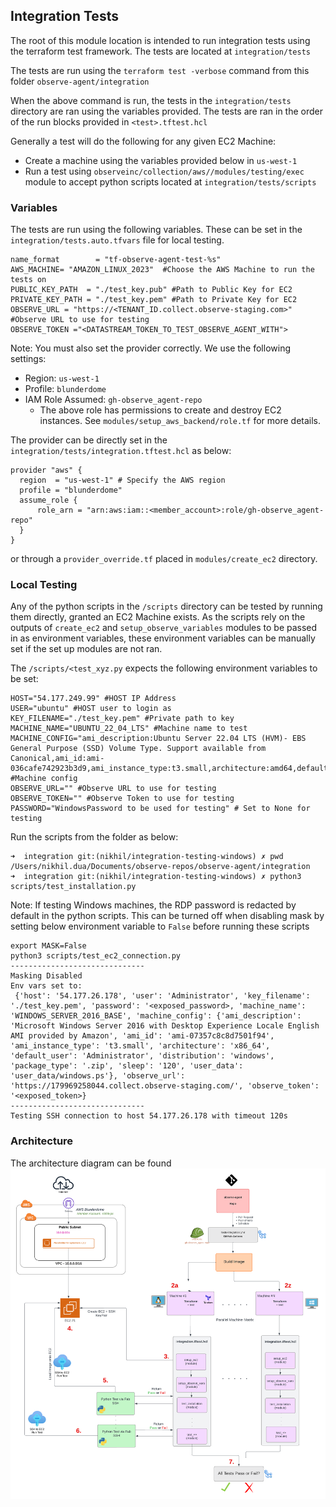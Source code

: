 ## Integration Tests 


The root of this module location is intended to run integration tests using the terraform test framework. The tests are located at `integration/tests`

The tests are run using the `terraform test -verbose` command from this folder `observe-agent/integration` 

When the above command is run, the tests in the `integration/tests` directory are ran using the variables provided. The tests are ran in the order of the run blocks provided in `<test>.tftest.hcl` 

Generally a test will do the following for any given EC2 Machine:
- Create a machine using the variables provided below in `us-west-1`
- Run a test using `observeinc/collection/aws//modules/testing/exec` module to accept python scripts located at `integration/tests/scripts` 


### Variables 

The tests are run using the following variables. These can be set in the `integration/tests.auto.tfvars` file for local testing. 

```
name_format        = "tf-observe-agent-test-%s"
AWS_MACHINE= "AMAZON_LINUX_2023"  #Choose the AWS Machine to run the tests on 
PUBLIC_KEY_PATH  = "./test_key.pub" #Path to Public Key for EC2
PRIVATE_KEY_PATH = "./test_key.pem" #Path to Private Key for EC2
OBSERVE_URL = "https://<TENANT_ID.collect.observe-staging.com>" #Observe URL to use for testing
OBSERVE_TOKEN ="<DATASTREAM_TOKEN_TO_TEST_OBSERVE_AGENT_WITH">
``` 


Note: You must also set the provider correctly. We use the following settings:
- Region: `us-west-1`
- Profile: `blunderdome`
- IAM Role Assumed: `gh-observe_agent-repo` 
  - The above role has permissions to create and destroy EC2 instances. See `modules/setup_aws_backend/role.tf` for more details.

The provider can be directly set in the `integration/tests/integration.tftest.hcl` as below:

```
provider "aws" {
  region  = "us-west-1" # Specify the AWS region
  profile = "blunderdome"
  assume_role {
      role_arn = "arn:aws:iam::<member_account>:role/gh-observe_agent-repo"
  }
}

```

or through a `provider_override.tf` placed in `modules/create_ec2` directory.


### Local Testing

Any of the python scripts in the `/scripts` directory can be tested by running them directly, granted an EC2 Machine exists. As the scripts rely on the outputs of `create_ec2` and `setup_observe_variables` modules to be passed in as environment variables, these environment variables can be manually set if the set up modules are not ran.

The `/scripts/<test_xyz.py` expects the following environment variables to be set:

```
HOST="54.177.249.99" #HOST IP Address 
USER="ubuntu" #HOST user to login as 
KEY_FILENAME="./test_key.pem" #Private path to key 
MACHINE_NAME="UBUNTU_22_04_LTS" #Machine name to test 
MACHINE_CONFIG="ami_description:Ubuntu Server 22.04 LTS (HVM)- EBS General Purpose (SSD) Volume Type. Support available from Canonical,ami_id:ami-036cafe742923b3d9,ami_instance_type:t3.small,architecture:amd64,default_user:ubuntu,distribution:debian,package_type:.deb,sleep:120,user_data:user_data/aptbased.sh" #Machine config 
OBSERVE_URL="" #Observe URL to use for testing
OBSERVE_TOKEN="" #Observe Token to use for testing
PASSWORD="WindowsPassword to be used for testing" # Set to None for testing 

```

Run the scripts from the folder as below:
```
➜  integration git:(nikhil/integration-testing-windows) ✗ pwd
/Users/nikhil.dua/Documents/observe-repos/observe-agent/integration
➜  integration git:(nikhil/integration-testing-windows) ✗ python3 scripts/test_installation.py
```

Note: If testing Windows machines, the RDP password is redacted by default in the python scripts. 
This can be turned off when disabling mask by setting below environment variable to `False` before running these scripts
```
export MASK=False
python3 scripts/test_ec2_connection.py
------------------------------
Masking Disabled
Env vars set to: 
 {'host': '54.177.26.178', 'user': 'Administrator', 'key_filename': './test_key.pem', 'password': '<exposed_password>, 'machine_name': 'WINDOWS_SERVER_2016_BASE', 'machine_config': {'ami_description': 'Microsoft Windows Server 2016 with Desktop Experience Locale English AMI provided by Amazon', 'ami_id': 'ami-07357c8c8d7501f94', 'ami_instance_type': 't3.small', 'architecture': 'x86_64', 'default_user': 'Administrator', 'distribution': 'windows', 'package_type': '.zip', 'sleep': '120', 'user_data': 'user_data/windows.ps'}, 'observe_url': 'https://179969258044.collect.observe-staging.com/', 'observe_token': '<exposed_token>}
------------------------------
Testing SSH connection to host 54.177.26.178 with timeout 120s
```

### Architecture

The architecture diagram can be found ![here](Observe-Agent.png)


  